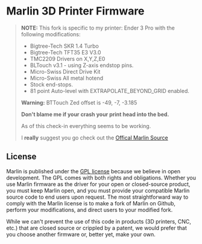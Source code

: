 # Marlin 3D Printer Firmware

> **NOTE:** This fork is specific to my printer:
> Ender 3 Pro with the following modifications:
> - Bigtree-Tech SKR 1.4 Turbo
> - Bigtree-Tech TFT35 E3 V3.0
> - TMC2209 Drivers on X,Y,Z,E0
> - BLTouch v3.1 - using Z-axis endstop pins.
> - Micro-Swiss Direct Drive Kit
> - Micro-Swiss All metal hotend
> - Stock end-stops.
> - 81 point Auto-level with EXTRAPOLATE_BEYOND_GRID enabled.
>
> **Warning:** BTTouch Zed offset is -49, -7, -3.185 
>
> **Don't blame me if your crash your print head into the bed.**
>
> As of this check-in everything seems to be working.
>
> I **really** suggest you go check out the [Offical Marlin Source](https://github.com/MarlinFirmware/Marlin)



## License

Marlin is published under the [GPL license](/LICENSE) because we believe in open development. The GPL comes with both rights and obligations. Whether you use Marlin firmware as the driver for your open or closed-source product, you must keep Marlin open, and you must provide your compatible Marlin source code to end users upon request. The most straightforward way to comply with the Marlin license is to make a fork of Marlin on Github, perform your modifications, and direct users to your modified fork.

While we can't prevent the use of this code in products (3D printers, CNC, etc.) that are closed source or crippled by a patent, we would prefer that you choose another firmware or, better yet, make your own.
